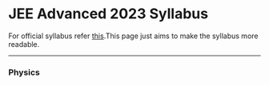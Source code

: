 # JEE Advanced 2023 Syllabus
For official syllabus refer [this](https://jeeadv.ac.in/documents/jee-advanced-2023-syllabus.pdf).This page just aims to make the syllabus more readable.
***
 
### Physics
